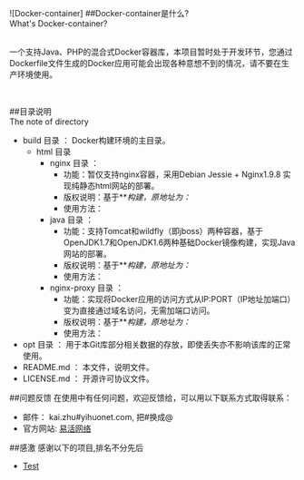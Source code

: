 ![Docker-container]<!--(mahua-logo.jpg)-->
##Docker-container是什么?<br/>What's Docker-container?

<br/>一个支持Java、PHP的混合式Docker容器库，本项目暂时处于开发环节，您通过Dockerfile文件生成的Docker应用可能会出现各种意想不到的情况，请不要在生产环境使用。
<br/>


<br/>

##目录说明<br/>The note of directory

* build 目录 ： Docker构建环境的主目录。
    * html 目录 
        * nginx 目录 ：
            * 功能：暂仅支持nginx容器，采用Debian Jessie + Nginx1.9.8 实现纯静态html网站的部署。
            * 版权说明：基于***构建，原地址为：*
            * 使用方法：
        * java 目录 ：
            * 功能：支持Tomcat和wildfly（即jboss）两种容器，基于OpenJDK1.7和OpenJDK1.6两种基础Docker镜像构建，实现Java网站的部署。 
            * 版权说明：基于***构建，原地址为：*
    		* 使用方法：
        * nginx-proxy 目录 ：
            * 功能：实现将Docker应用的访问方式从IP:PORT（IP地址加端口）变为直接通过域名访问，无需加端口访问。
			* 版权说明：基于***构建，原地址为：*
			* 使用方法：
* opt 目录 ： 用于本Git库部分相关数据的存放，即使丢失亦不影响该库的正常使用。
* README.md ： 本文件，说明文件。
* LICENSE.md ： 开源许可协议文件。
			

##问题反馈
在使用中有任何问题，欢迎反馈给，可以用以下联系方式取得联系：

* 邮件： kai.zhu#yihuonet.com, 把#换成@
* 官方网站: [易活网络](http://www.yihuonet.com)


##感激
感谢以下的项目,排名不分先后

* [Test](http://www.example.com/) 

